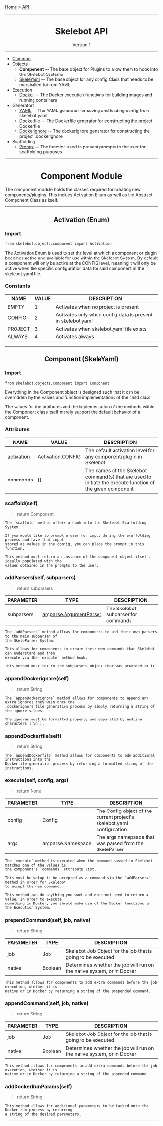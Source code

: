 [Home](../index.md) > [API](../api.md)

---

<h1 align='center'>Skelebot API</h1>
<div align='center'>Version 1</div>

---

- [Common](common.md)
- Objects
  - **Component** -- The base object for Plugins to allow them to hook into the Skelebot Systems
  - [SkeleYaml](skeleyaml.md) -- The base object for any config Class that needs to be marshalled to/from YAML
- Execution
  - [Docker](docker.md) -- The Docker execution functions for building images and running containers
- Generators
  - [YAML](yaml.md) -- The YAML generator for saving and loading config from skelebot.yaml
  - [Dockerfile](dockerfile.md) -- The Dockerfile generator for constructing the project Dockerfile
  - [Dockerignore](dockerignore.md) -- The dockerignore generator for constructing the project .dockerignore
- Scaffolding
  - [Prompt](prompt.md) -- The function used to present prompts to the user for scaffolding purposes

---

<h1 align='center'>Component Module</h1>

The component module holds the classes required for creating new components/plugins. This inclues
Activation Enum as well as the Abstract Component Class as itself.

---

<h2 align='center'>Activation (Enum)</h2>

<h3 align='left'>Import</h3>

```
from skelebot.objects.component import Activation
```

The Activation Enum is used to set the level at which a component or plugin becomes active and
available for use within the Skelebot System. By default a component will only be active at the
CONFIG level, meaning it will only be active when the specific configuration data for said
component in the skelebot.yaml file.

<h3 align='left'>Constants</h3>

|  NAME   | VALUE |                        DESCRIPTION                          |
|---------|-------|-------------------------------------------------------------|
|   EMPTY |   1   | Activates when no project is present                        |
|  CONFIG |   2   | Activates only when config data is present in skelebot.yaml |
| PROJECT |   3   | Activates when skelebot.yaml file exists                    |
|  ALWAYS |   4   | Activates always                                            |

---

<h2 align='center'>Component (SkeleYaml)</h2>

<h3 align='left'>Import</h3>

```
from skelebot.objects.component import Component
```

Everything in the Component object is designed such that it can be overridden by the values and
function implementations of the child class.

The values for the attributes and the implementation of the methods within the Component class
itself merely support the default behavior of a component.

<h3 align='left'>Attributes</h3>

| NAME       | VALUE             | DESCRIPTION                                                                                               |
|------------|-------------------|-----------------------------------------------------------------------------------------------------------|
| activation | Activation.CONFIG | The default activation level for any component/plugin in Skelebot                                         |
| commands   | []                | The names of the Skelebot command(s) that are used to initiate the execute function of the given component|

<h3 align='left'>scaffold(self)</h3>

> return Component

```
The `scaffold` method offers a hook into the Skelebot Scaffolding System.

If you would like to prompt a user for input during the scaffolding process and have that input
stored as values in the config, you can place the prompt in this function.

This method must return an instance of the component object itself, ideally populated with the
values obtained in the prompts to the user.
```

<h3 align='left'>addParsers(self, subparsers)</h3>

> return subparsers

| PARAMETER  | TYPE | DESCRIPTION                                                                                               |
|------------|----------------------------------------------------------------------------|-------------------------------------|
| subparsers | [argparse.ArgumentParser](https://docs.python.org/3/library/argparse.html) | The Skelebot subparser for commands |

```
The `addParsers` method allows for components to add their own parsers to the main subparser of
the SkeleParser System.

This allows for components to create their own commands that Skelebot can understand and then
execute via the `execute` method hook.

This method must return the subparsers object that was provided to it.
```

<h3 align='left'>appendDockerignore(self)</h3>

> return String

```
The `appenDockerignore` method allows for components to append any extra ignores they wish onto the
.dockerignore file generation process by simply returning a string of the ignore values.

The ignores must be formatted properly and separated by endline characters (`\n`).
```

<h3 align='left'>appendDockerfile(self)</h3>

> return String

```
The `appendDockerfile` method allows for components to add additional instructions into the
Dockerfile generation process by returning a formatted string of the instructions.
```

<h3 align='left'>execute(self, config, args)</h3>

> return None

| PARAMETER  | TYPE               | DESCRIPTION                                                            |
|------------|--------------------|------------------------------------------------------------------------|
| config     | Config             | The Config object of the current project's skelebot.yaml configuration |
| args       | argparse.Namespace | The args namepsace that was parsed from the SkeleParser                |

```
The `execute` method is executed when the command passed to Skelebot matches one of the values in
the component's `commands` attribute list.

This must be setup to be accepted as a command via the `addParsers` method in order for Skelebot
to accept the new command.

This method can do anything you want and does not need to return a value. In order to execute
something in Docker, you should make use of the Docker functions in the Execution System.
```

<h3 align='left'>prependCommand(self, job, native)</h3>

> return String

| PARAMETER | TYPE    | DESCRIPTION                                                            |
|-----------|---------|------------------------------------------------------------------------|
| job       | Job     | Skelebot Job Object for the job that is going to be executed           |
| native    | Boolean | Determines whether the job will run on the native system, or in Docker |

```
This method allows for components to add extra commands before the job execution, whether it is
native or in Docker by returning a string of the prepended command.
```

<h3 align='left'>appendCommand(self, job, native)</h3>

> return String

| PARAMETER | TYPE    | DESCRIPTION                                                            |
|-----------|---------|------------------------------------------------------------------------|
| job       | Job     | Skelebot Job Object for the job that is going to be executed           |
| native    | Boolean | Determines whether the job will run on the native system, or in Docker |

```
This method allows for components to add extra commands before the job execution, whether it is
native or in Docker by returning a string of the appended command.
```

<h3 align='left'>addDockerRunParams(self)</h3>

> return String

```
This method allows for additional parameters to be tacked onto the Docker run process by returning
a string of the desired parameters.
```

---
